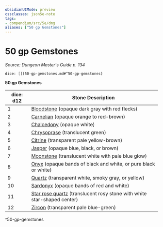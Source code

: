 ```yaml
---
obsidianUIMode: preview
cssclasses: json5e-note
tags:
- compendium/src/5e/dmg
aliases: ["50 gp Gemstones"]
---
```

# 50 gp Gemstones
*Source: Dungeon Master's Guide p. 134* 

`dice: [](50-gp-gemstones.md#^50-gp-gemstones)`

**50 gp Gemstones**

| dice: d12 | Stone Description |
|-----------|-------------------|
| 1 | [Bloodstone](4-Resources/Compendium/items/bloodstone.md) (opaque dark gray with red flecks) |
| 2 | [Carnelian](4-Resources/Compendium/items/carnelian.md) (opaque orange to red-brown) |
| 3 | [Chalcedony](4-Resources/Compendium/items/chalcedony.md) (opaque white) |
| 4 | [Chrysoprase](4-Resources/Compendium/items/chrysoprase.md) (translucent green) |
| 5 | [Citrine](4-Resources/Compendium/items/citrine.md) (transparent pale yellow-brown) |
| 6 | [Jasper](4-Resources/Compendium/items/jasper.md) (opaque blue, black, or brown) |
| 7 | [Moonstone](4-Resources/Compendium/items/moonstone.md) (translucent white with pale blue glow) |
| 8 | [Onyx](4-Resources/Compendium/items/onyx.md) (opaque bands of black and white, or pure black or white) |
| 9 | [Quartz](4-Resources/Compendium/items/quartz.md) (transparent white, smoky gray, or yellow) |
| 10 | [Sardonyx](4-Resources/Compendium/items/sardonyx.md) (opaque bands of red and white) |
| 11 | [Star rose quartz](4-Resources/Compendium/items/star-rose-quartz.md) (translucent rosy stone with white star-shaped center) |
| 12 | [Zircon](4-Resources/Compendium/items/zircon.md) (transparent pale blue-green) |
^50-gp-gemstones